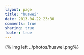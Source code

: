 ```yaml
---
layout: page
title: "huawei"
date: 2013-04-22 23:30
comments: true
sharing: true
footer: true
---
```


{% img left ../photos/huawei.png%}
